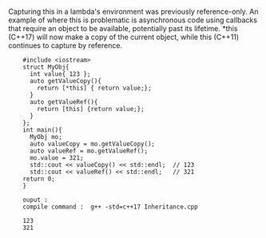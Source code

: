 Capturing this in a lambda's environment was previously reference-only. 
An example of where this is problematic is asynchronous code using callbacks that require an object to be available, 
potentially past its lifetime. 
*this (C++17) will now make a copy of the current object, while this (C++11) continues to capture by reference.



        #include <iostream>
        struct MyObj{
          int value{ 123 };
          auto getValueCopy(){
            return [*this] { return value;};
          }
          auto getValueRef(){
            return [this] {return value;};
          }
        };
        int main(){
          MyObj mo;
          auto valueCopy = mo.getValueCopy();
          auto valueRef = mo.getValueRef();
          mo.value = 321;
          std::cout << valueCopy() << std::endl;  // 123
          std::cout << valueRef() << std::endl;   // 321
        return 0;
        }
        
        ouput :
        compile command :  g++ -std=c++17 Inheritance.cpp
        
        123
        321
